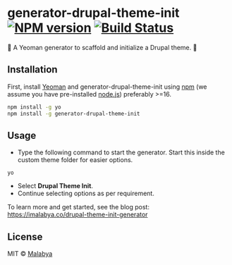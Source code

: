 # generator-drupal-theme-init [![NPM version][npm-image]][npm-url] [![Build Status][travis-image]][travis-url]
🚀 A Yeoman generator to scaffold and initialize a Drupal theme. 🚀

## Installation

First, install [Yeoman](http://yeoman.io) and generator-drupal-theme-init using [npm](https://www.npmjs.com/) (we assume you have pre-installed [node.js](https://nodejs.org/)) preferably >=16.

```bash
npm install -g yo
npm install -g generator-drupal-theme-init
```

## Usage

- Type the following command to start the generator. Start this inside the custom theme folder for easier options. 

```
yo
```
  
- Select **Drupal Theme Init**.
- Continue selecting options as per requirement.

To learn more and get started, see the blog post: https://imalabya.co/drupal-theme-init-generator

## License

MIT © [Malabya](https://imalabya.co)

[npm-image]: https://badge.fury.io/js/generator-drupal-theme-init.svg
[npm-url]: https://npmjs.org/package/generator-drupal-theme-init
[travis-image]: https://travis-ci.com/malabya/drupal-theme-init.svg?branch=master
[travis-url]: https://travis-ci.com/github/malabya/drupal-theme-init
